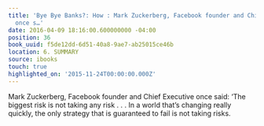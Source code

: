 ```yaml
---
title: 'Bye Bye Banks?: How : Mark Zuckerberg, Facebook founder and Chief Executive
  once s…'
date: 2016-04-09 18:16:00.600000000 -04:00
position: 36
book_uuid: f5de12dd-6d51-40a8-9ae7-ab25015ce46b
location: 6. SUMMARY
source: ibooks
touch: true
highlighted_on: '2015-11-24T00:00:00.000Z'
---
```


Mark Zuckerberg, Facebook founder and Chief Executive once said: ‘The biggest risk is not taking any risk . . . In a world that’s changing really quickly, the only strategy that is guaranteed to fail is not taking risks.